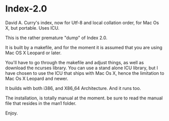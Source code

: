 Index-2.0
=========

David A. Curry's index, now for Utf-8 and local collation order, for Mac Os X, but portable. Uses ICU.

This is the rather premature "dump" of Index 2.0.

It is built by a makefile, and for the moment it is assumed that you are using Mac OS X Leopard or
later.

You'll have to go through the makefile and adjust things, as well as download the ncurses library.
You can use a stand alone ICU library, but I have chosen to use the ICU that ships with Mac Os X,
hence the limitation to Mac Os X Leopard and newer.

It builds with both i386, and X86_64 Architecture. And it runs too.

The installation, is totally manual at the moment. be sure to read the manual file that resides in the 
man1 folder.

Enjoy.

